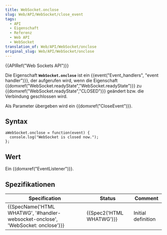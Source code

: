 ```yaml
---
title: WebSocket.onclose
slug: Web/API/WebSocket/close_event
tags:
  - API
  - Eigenschaft
  - Referenz
  - Web API
  - WebSocket
translation_of: Web/API/WebSocket/onclose
original_slug: Web/API/WebSocket/onclose
---
```

{{APIRef("Web Sockets API")}}

Die Eigenschaft **`WebSocket.onclose`** ist ein {{event("Event_handlers", "event handler")}}, der aufgerufen wird, wenn die Eigenschaft {{domxref("WebSocket.readyState","WebSocket.readyState")}} zu {{domxref("WebSocket.readyState","CLOSED")}} geändert bzw. die Verbindung geschlossen wird.

Als Parameter übergeben wird ein {{domxref("CloseEvent")}}.

## Syntax

    aWebSocket.onclose = function(event) {
      console.log("WebSocket is closed now.");
    };

## Wert

Ein {{domxref("EventListener")}}.

## Spezifikationen

| Specification                                                                                            | Status                           | Comment            |
| -------------------------------------------------------------------------------------------------------- | -------------------------------- | ------------------ |
| {{SpecName('HTML WHATWG', '#handler-websocket-onclose', 'WebSocket: onclose')}} | {{Spec2('HTML WHATWG')}} | Initial definition |

